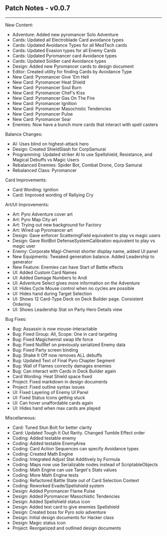 ## Patch Notes - v0.0.7
----

New Content:
- Adventure: Added new pyromancer Solo Adventure
- Cards: Updated all Electroblade Card avoidance types
- Cards: Updated Avoidance Types for all MedTech cards
- Cards: Updated Evasion types for all Enemy Cards
- Cards: Updated Pyromancer card Avoidance types
- Cards: Updated Soldier card Avoidance types
- Design: Added new Pyromancer cards to design document
- Editor: Created utility for finding Cards by Avoidance Type
- New Card: Pyromancer Give 'Em Hell
- New Card: Pyromancer Heat Shield
- New Card: Pyromancer Soul Burn
- New Card: Pyromancer Chef's Kiss
- New Card: Pyromancer Gas On The Fire
- New Card: Pyromancer Ignition
- New Card: Pyromancer Masochistic Tendencies
- New Card: Pyromancer Pulse
- New Card: Pyromancer Sear
- Enemies: Now have a bunch more cards that interact with spell casters

Balance Changes:
- AI: Uses blind on highest-attack hero
- Design: Created ShieldSlash for CorpSamurai
- Programming: Updated striker AI to use Spellshield, Resistance, and Magical Debuffs vs Magic Users
- Rebalanced Enemies: Spider Bot, Combat Drone, Corp Samurai
- Rebalanced Class: Pyromancer

Card Improvements:
- Card Wording: Ignition
- Card: Improved wording of Rallying Cry

Art/UI Improvements:
- Art: Pyro Adventure cover art
- Art: Pyro Map City art
- Art: Trying out new background for Factory
- Art: Wired up Pyromancer art
- Design: Gave enforcer ScatteringField equivalent to play vs magic users
- Design: Gave RiotBot DefenseSystemCalibration equivalent to play vs magic user
- Enemy: Corporate Magi-Chemist shorter display name, added UI panel
- New Equipments: Tweaked generation balance. Added Leadership to generator
- New Feature: Enemies can have Start of Battle effects
- UI: Added Custom Card Names
- UI: Added Damage Numbers to Andi
- UI: Adventure Select gives more information on the Adventure
- UI: Hides Cycle Mouse control when no cycles are possible
- UI: Hides hand during Target Selection
- UI: Shows 12 Card-Type Deck on Deck Builder page. Consistent Ordering
- UI: Shows Leadership Stat on Party Hero Details view

Bug Fixes:
- Bug: Assassin is now mouse-interactable
- Bug: Fixed Group: All, Scope: One in card targeting
- Bug: Fixed Magichemist swap life force
- Bug: Fixed NullRef on previously serialized Enemy data
- Bug: Fixed Party screen binding
- Bug: Shake It Off now removes ALL debuffs
- Bug: Updated Text of Final Pyro Chapter Segment
- Bug: Wall of Flames correctly damages enemies
- Bug: Can interact with Cards in Deck Builder again
- Card Wording: Heat Shield space fixed
- Project: Fixed markdown in design documents
- Project: Fixed outline syntax issues
- UI: Fixed Layering of Enemy UI Panel
- UI: Fixed Status Icons getting stuck
- UI: Can hover unaffordable cards again
- UI: Hides hand when max cards are played

Miscellaneous:
- Card: Tuned Stun Bolt for better clarity
- Card: Updated Tough It Out Rarity. Changed Tumble Effect order
- Coding: Added testable enemy
- Coding: Added testable EnemyArea
- Coding: Card Action Sequences can specify Avoidance types
- Coding: Created Math Engine
- Coding: Integrated Adjust Stat Additively by Formula
- Coding: Maps now use Serializable nodes instead of ScriptableObjects
- Coding: Math Engine can use Target's Stats values
- Coding: More Math Engine tests
- Coding: Refactored Battle State out of Card Selection Context
- Coding: Reworked Evade/Spellshield system
- Design: Added Pyromancer Flame Pulse
- Design: Added Pyromancer Masochistic Tendencies
- Design: Added Spellshield status icon
- Design: Added test card to give enemies Spellshield
- Design: Created boss for Pyro solo adventure
- Design: Initial design documents for Hacker class
- Design: Magic status icon
- Project: Reorganized and outlined design documents

